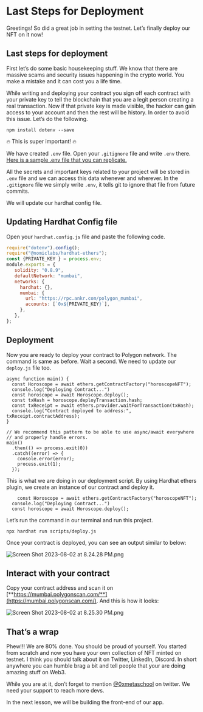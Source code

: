 # Last Steps for Deployment

Greetings! So did a great job in setting the testnet. Let’s finally deploy our NFT on it now!

## Last steps for deployment

First let’s do some basic housekeeping stuff. We know that there are massive scams and security issues happening in the crypto world. You make a mistake and it can cost you a life time.

While writing and deploying your contract you sign off each contract with your private key to tell the blockchain that you are a legit person creating a real transaction. Now if that private key is made visible, the hacker can gain access to your account and then the rest will be history. In order to avoid this issue. Let’s do the following.

```
npm install dotenv --save
```

🔥 This is super important! 🔥

We have created `.env` file. Open your `.gitignore` file and write `.env` there.  [Here is a sample .env file that you can replicate.](https://github.com/Metaschoolso/Learning-Projects/blob/main/.env-sample) 

All the secrets and important keys related to your project will be stored in `.env` file and we can access this data whenever and wherever. In the `.gitignore` file we simply write `.env`, it tells git to ignore that file from future commits.

We will update our hardhat config file.

## Updating Hardhat Config file

Open your `hardhat.config.js` file and paste the following code.

```jsx
require("dotenv").config();
require("@nomiclabs/hardhat-ethers");
const {PRIVATE_KEY } = process.env;
module.exports = {
   solidity: "0.8.9",
   defaultNetwork: "mumbai",
   networks: {
     hardhat: {},
     mumbai: {
       url: "https://rpc.ankr.com/polygon_mumbai",
       accounts: [`0x${PRIVATE_KEY}`],
     },
   },
};
```

## Deployment

Now you are ready to deploy your contract to Polygon network. The command is same as before. Wait a second. We need to update our `deploy.js` file too.

```
async function main() {
  const Horoscope = await ethers.getContractFactory("horoscopeNFT");
  console.log("Deploying Contract...")
  const horoscope = await Horoscope.deploy();
  const txHash = horoscope.deployTransaction.hash;
  const txReceipt = await ethers.provider.waitForTransaction(txHash);
  console.log("Contract deployed to address:",  txReceipt.contractAddress);
}
 
// We recommend this pattern to be able to use async/await everywhere
// and properly handle errors.
main()
  .then(() => process.exit(0))
  .catch((error) => {
    console.error(error);
    process.exit(1);
  });
```

This is what we are doing in our deployment script. By using Hardhat ethers plugin, we create an instance of our contract and deploy it.

```
	const Horoscope = await ethers.getContractFactory("horoscopeNFT");
  console.log("Deploying Contract...")
  const horoscope = await Horoscope.deploy();
```

Let’s run the command in our terminal and run this project.

```
npx hardhat run scripts/deploy.js
```

Once your contract is deployed, you can see an output similar to below:

![Screen Shot 2023-08-02 at 8.24.28 PM.png](https://github.com/0xmetaschool/Learning-Projects/blob/main/assests_for_all/assests_for_horoscope/2.%20Writing%20and%20Deploying%20Basic%20Contract/4.%20Last%20Steps%20for%20Deployment/Screen_Shot_2023-08-02_at_8.24.28_PM.png?raw=true)

## Interact with your contract

Copy your contract address and scan it on [**https://mumbai.polygonscan.com/**](https://mumbai.polygonscan.com/). And this is how it looks:

![Screen Shot 2023-08-02 at 8.25.30 PM.png](https://github.com/0xmetaschool/Learning-Projects/blob/main/assests_for_all/assests_for_horoscope/2.%20Writing%20and%20Deploying%20Basic%20Contract/4.%20Last%20Steps%20for%20Deployment/Screen_Shot_2023-08-02_at_8.25.30_PM.png?raw=true)

## That’s a wrap

Phew!!! We are 80% done. You should be proud of yourself. You started from scratch and now you have your own collection of NFT minted on testnet. I think you should talk about it on Twitter, LinkedIn, Discord. In short anywhere you can humble brag a bit and tell people that your are doing amazing stuff on Web3.

While you are at it, don’t forget to mention  [@0xmetaschool](https://twitter.com/0xmetaschool)  on twitter. We need your support to reach more devs.

In the next lesson, we will be building the front-end of our app.